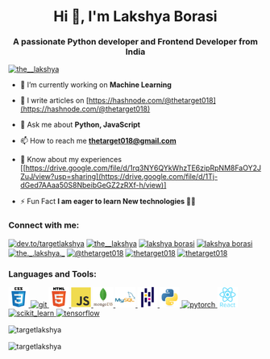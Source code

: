 <h1 align="center">Hi 👋, I'm Lakshya Borasi</h1>
<h3 align="center">A passionate Python developer and Frontend Developer from India</h3>

<p align="left"> <a href="https://twitter.com/the__lakshya" target="blank"><img src="https://img.shields.io/twitter/follow/the__lakshya?logo=twitter&style=for-the-badge" alt="the__lakshya" /></a> </p>

- 🌱 I’m currently working on **Machine Learning**

- 📝 I write articles on [https://hashnode.com/@thetarget018](https://hashnode.com/@thetarget018)

- 💬 Ask me about **Python, JavaScript**

- 📫 How to reach me **thetarget018@gmail.com**

- 📄 Know about my experiences [[https://drive.google.com/file/d/1rq3NY6QYkWhzTE6zipRpNM8FaOY2JZuJ/view?usp=sharing](https://drive.google.com/file/d/1Tj-dGed7AAaa50S8NbeibGeGZ2zRXf-h/view)]

- ⚡ Fun Fact **I am eager to learn New technologies 🧑‍💻**

<h3 align="left">Connect with me:</h3>
<p align="left">
<a href="https://dev.to/dev.to/targetlakshya" target="blank"><img align="center" src="https://raw.githubusercontent.com/rahuldkjain/github-profile-readme-generator/master/src/images/icons/Social/devto.svg" alt="dev.to/targetlakshya" height="30" width="40" /></a>
<a href="https://twitter.com/the__lakshya" target="blank"><img align="center" src="https://raw.githubusercontent.com/rahuldkjain/github-profile-readme-generator/master/src/images/icons/Social/twitter.svg" alt="the__lakshya" height="30" width="40" /></a>
<a href="https://linkedin.com/in/lakshya borasi" target="blank"><img align="center" src="https://raw.githubusercontent.com/rahuldkjain/github-profile-readme-generator/master/src/images/icons/Social/linked-in-alt.svg" alt="lakshya borasi" height="30" width="40" /></a>
<a href="https://fb.com/lakshya borasi" target="blank"><img align="center" src="https://raw.githubusercontent.com/rahuldkjain/github-profile-readme-generator/master/src/images/icons/Social/facebook.svg" alt="lakshya borasi" height="30" width="40" /></a>
<a href="https://instagram.com/the._.lakshya._" target="blank"><img align="center" src="https://raw.githubusercontent.com/rahuldkjain/github-profile-readme-generator/master/src/images/icons/Social/instagram.svg" alt="the._.lakshya._" height="30" width="40" /></a>
<a href="https://hashnode.com/@thetarget018" target="blank"><img align="center" src="https://raw.githubusercontent.com/rahuldkjain/github-profile-readme-generator/master/src/images/icons/Social/hashnode.svg" alt="@thetarget018" height="30" width="40" /></a>
<a href="https://www.codechef.com/users/thetarget018" target="blank"><img align="center" src="https://cdn.jsdelivr.net/npm/simple-icons@3.1.0/icons/codechef.svg" alt="thetarget018" height="30" width="40" /></a>
<a href="https://www.hackerrank.com/thetarget018" target="blank"><img align="center" src="https://raw.githubusercontent.com/rahuldkjain/github-profile-readme-generator/master/src/images/icons/Social/hackerrank.svg" alt="thetarget018" height="30" width="40" /></a>
</p>

<h3 align="left">Languages and Tools:</h3>
<p align="left">   <a href="https://www.w3schools.com/css/" target="_blank" rel="noreferrer"> <img src="https://raw.githubusercontent.com/devicons/devicon/master/icons/css3/css3-original-wordmark.svg" alt="css3" width="40" height="40"/> </a> <a href="https://git-scm.com/" target="_blank" rel="noreferrer"> <img src="https://www.vectorlogo.zone/logos/git-scm/git-scm-icon.svg" alt="git" width="40" height="40"/> </a> <a href="https://www.w3.org/html/" target="_blank" rel="noreferrer"> <img src="https://raw.githubusercontent.com/devicons/devicon/master/icons/html5/html5-original-wordmark.svg" alt="html5" width="40" height="40"/> </a> <a href="https://developer.mozilla.org/en-US/docs/Web/JavaScript" target="_blank" rel="noreferrer"> <img src="https://raw.githubusercontent.com/devicons/devicon/master/icons/javascript/javascript-original.svg" alt="javascript" width="40" height="40"/> </a> <a href="https://www.mongodb.com/" target="_blank" rel="noreferrer"> <img src="https://raw.githubusercontent.com/devicons/devicon/master/icons/mongodb/mongodb-original-wordmark.svg" alt="mongodb" width="40" height="40"/> </a> <a href="https://www.mysql.com/" target="_blank" rel="noreferrer"> <img src="https://raw.githubusercontent.com/devicons/devicon/master/icons/mysql/mysql-original-wordmark.svg" alt="mysql" width="40" height="40"/> </a> </a> <a href="https://pandas.pydata.org/" target="_blank" rel="noreferrer"> <img src="https://raw.githubusercontent.com/devicons/devicon/2ae2a900d2f041da66e950e4d48052658d850630/icons/pandas/pandas-original.svg" alt="pandas" width="40" height="40"/> </a> <a href="https://www.python.org" target="_blank" rel="noreferrer"> <img src="https://raw.githubusercontent.com/devicons/devicon/master/icons/python/python-original.svg" alt="python" width="40" height="40"/> </a> <a href="https://pytorch.org/" target="_blank" rel="noreferrer"> <img src="https://www.vectorlogo.zone/logos/pytorch/pytorch-icon.svg" alt="pytorch" width="40" height="40"/> </a> <a href="https://reactjs.org/" target="_blank" rel="noreferrer"> <img src="https://raw.githubusercontent.com/devicons/devicon/master/icons/react/react-original-wordmark.svg" alt="react" width="40" height="40"/> </a> <a href="https://scikit-learn.org/" target="_blank" rel="noreferrer"> <img src="https://upload.wikimedia.org/wikipedia/commons/0/05/Scikit_learn_logo_small.svg" alt="scikit_learn" width="40" height="40"/> </a> <a href="https://www.tensorflow.org" target="_blank" rel="noreferrer"> <img src="https://www.vectorlogo.zone/logos/tensorflow/tensorflow-icon.svg" alt="tensorflow" width="40" height="40"/> </a> </p>

<p><img align="center" src="https://github-readme-stats.vercel.app/api/top-langs?username=targetlakshya&show_icons=true&locale=en&layout=compact" alt="targetlakshya" /></p>

<p><img align="center" src="https://github-readme-streak-stats.herokuapp.com/?user=targetlakshya&" alt="targetlakshya" /></p>
